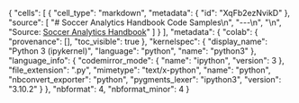 {
 "cells": [
  {
   "cell_type": "markdown",
   "metadata": {
    "id": "XqFb2ezNvikD"
   },
   "source": [
    "# Soccer Analytics Handbook Code Samples\n",
    "---\n",
    "\n",
    "Source: [Soccer Analytics Handbook](https://github.com/devinpleuler/analytics-handbook)"
   ]
  }
 ],
 "metadata": {
  "colab": {
   "provenance": [],
   "toc_visible": true
  },
  "kernelspec": {
   "display_name": "Python 3 (ipykernel)",
   "language": "python",
   "name": "python3"
  },
  "language_info": {
   "codemirror_mode": {
    "name": "ipython",
    "version": 3
   },
   "file_extension": ".py",
   "mimetype": "text/x-python",
   "name": "python",
   "nbconvert_exporter": "python",
   "pygments_lexer": "ipython3",
   "version": "3.10.2"
  }
 },
 "nbformat": 4,
 "nbformat_minor": 4
}
